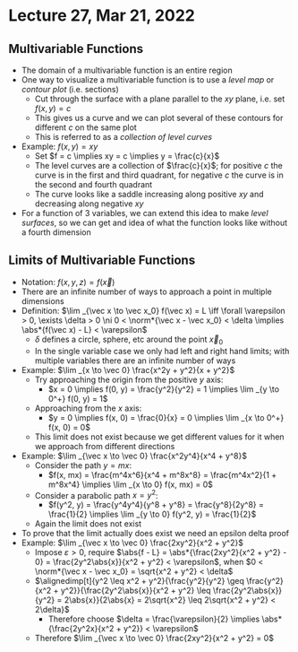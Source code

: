 # Lecture 27, Mar 21, 2022

## Multivariable Functions

* The domain of a multivariable function is an entire region
* One way to visualize a multivariable function is to use a *level map* or *contour plot* (i.e. sections)
	* Cut through the surface with a plane parallel to the $xy$ plane, i.e. set $f(x, y) = c$
	* This gives us a curve and we can plot several of these contours for different $c$ on the same plot
	* This is referred to as a *collection of level curves*
* Example: $f(x, y) = xy$
	* Set $f = c \implies xy = c \implies y = \frac{c}{x}$
	* The level curves are a collection of $\frac{c}{x}$; for positive $c$ the curve is in the first and third quadrant, for negative $c$ the curve is in the second and fourth quadrant
	* The curve looks like a saddle increasing along positive $xy$ and decreasing along negative $xy$
* For a function of 3 variables, we can extend this idea to make *level surfaces*, so we can get and idea of what the function looks like without a fourth dimension

## Limits of Multivariable Functions

* Notation: $f(x, y, z) = f(\vec x)$
* There are an infinite number of ways to approach a point in multiple dimensions
* Definition: $\lim _{\vec x \to \vec x_0} f(\vec x) = L \iff \forall \varepsilon > 0, \exists \delta > 0 \ni 0 < \norm*{\vec x - \vec x_0} < \delta \implies \abs*{f(\vec x) - L} < \varepsilon$
	* $\delta$ defines a circle, sphere, etc around the point $\vec x_0$
	* In the single variable case we only had left and right hand limits; with multiple variables there are an infinite number of ways
* Example: $\lim _{x \to \vec 0} \frac{x^2y + y^2}{x + y^2}$
	* Try approaching the origin from the positive $y$ axis:
		* $x = 0 \implies f(0, y) = \frac{y^2}{y^2} = 1 \implies \lim _{y \to 0^+} f(0, y) = 1$
	* Approaching from the $x$ axis:
		* $y = 0 \implies f(x, 0) = \frac{0}{x} = 0 \implies \lim _{x \to 0^+} f(x, 0) = 0$
	* This limit does not exist because we get different values for it when we approach from different directions
* Example: $\lim _{\vec x \to \vec 0} \frac{x^2y^4}{x^4 + y^8}$
	* Consider the path $y = mx$:
		* $f(x, mx) = \frac{m^4x^6}{x^4 + m^8x^8} = \frac{m^4x^2}{1 + m^8x^4} \implies \lim _{x \to 0} f(x, mx) = 0$
	* Consider a parabolic path $x = y^2$:
		* $f(y^2, y) = \frac{y^4y^4}{y^8 + y^8} = \frac{y^8}{2y^8} = \frac{1}{2} \implies \lim _{y \to 0} f(y^2, y) = \frac{1}{2}$
	* Again the limit does not exist
* To prove that the limit actually does exist we need an epsilon delta proof
* Example: $\lim _{\vec x \to \vec 0} \frac{2xy^2}{x^2 + y^2}$
	* Impose $\varepsilon > 0$, require $\abs{f - L} = \abs*{\frac{2xy^2}{x^2 + y^2} - 0} = \frac{2y^2\abs{x}}{x^2 + y^2} < \varepsilon$, when $0 < \norm*{\vec x - \vec x_0} = \sqrt{x^2 + y^2} < \delta$
	* $\alignedimp[t]{y^2 \leq x^2 + y^2}{\frac{y^2}{y^2} \geq \frac{y^2}{x^2 + y^2}}{\frac{2y^2\abs{x}}{x^2 + y^2} \leq \frac{2y^2\abs{x}}{y^2} = 2\abs{x}}{2\abs{x} = 2\sqrt{x^2} \leq 2\sqrt{x^2 + y^2} < 2\delta}$
		* Therefore choose $\delta = \frac{\varepsilon}{2} \implies \abs*{\frac{2y^2x}{x^2 + y^2}} < \varepsilon$
	* Therefore $\lim _{\vec x \to \vec 0} \frac{2xy^2}{x^2 + y^2} = 0$

